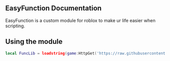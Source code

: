 ## EasyFunction Documentation
EasyFunction is a custom module for roblox to make ur life easier when scripting.

## Using the module
```lua
local FuncLib = loadstring(game:HttpGet('https://raw.githubusercontent.com/ScriptSkiddie69/EasyFunction/main/Source'))()
```
